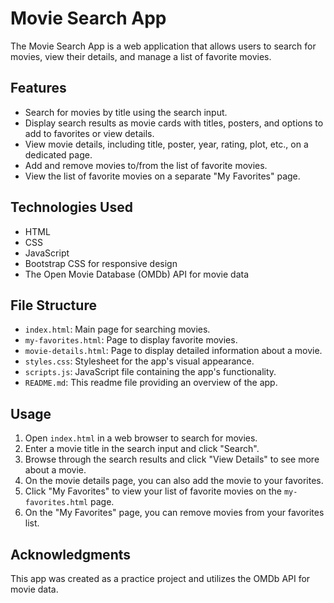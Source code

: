 # Movie Search App

The Movie Search App is a web application that allows users to search for movies, view their details, and manage a list of favorite movies.

## Features

- Search for movies by title using the search input.
- Display search results as movie cards with titles, posters, and options to add to favorites or view details.
- View movie details, including title, poster, year, rating, plot, etc., on a dedicated page.
- Add and remove movies to/from the list of favorite movies.
- View the list of favorite movies on a separate "My Favorites" page.

## Technologies Used

- HTML
- CSS
- JavaScript
- Bootstrap CSS for responsive design
- The Open Movie Database (OMDb) API for movie data

## File Structure

- `index.html`: Main page for searching movies.
- `my-favorites.html`: Page to display favorite movies.
- `movie-details.html`: Page to display detailed information about a movie.
- `styles.css`: Stylesheet for the app's visual appearance.
- `scripts.js`: JavaScript file containing the app's functionality.
- `README.md`: This readme file providing an overview of the app.

## Usage

1. Open `index.html` in a web browser to search for movies.
2. Enter a movie title in the search input and click "Search".
3. Browse through the search results and click "View Details" to see more about a movie.
4. On the movie details page, you can also add the movie to your favorites.
5. Click "My Favorites" to view your list of favorite movies on the `my-favorites.html` page.
6. On the "My Favorites" page, you can remove movies from your favorites list.

## Acknowledgments

This app was created as a practice project and utilizes the OMDb API for movie data.


